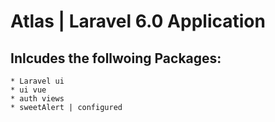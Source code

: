 # Atlas | Laravel 6.0 Application

  ## Inlcudes the follwoing Packages:
    * Laravel ui
    * ui vue
    * auth views
    * sweetAlert | configured
